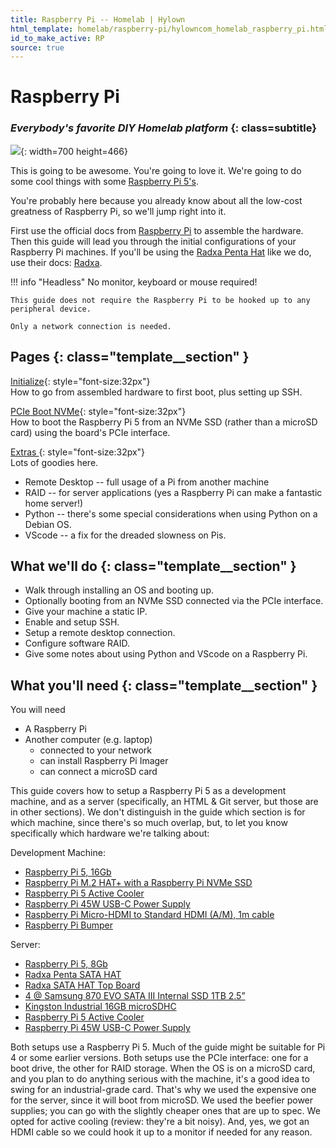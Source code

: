 ```yaml
---
title: Raspberry Pi -- Homelab | Hylown
html_template: homelab/raspberry-pi/hylowncom_homelab_raspberry_pi.html
id_to_make_active: RP
source: true
---
```


# Raspberry Pi

### _Everybody's favorite DIY Homelab platform_ {: class=subtitle}


![]({root}assets/raspberry_pi.png){: width=700 height=466}


This is going to be awesome. You're going to love it.  We're going to do some cool things with some [Raspberry Pi 5's](https://www.raspberrypi.com/products/raspberry-pi-5/).  

You're probably here because you already know about all the low-cost greatness of Raspberry Pi, so we'll jump right into it.  

First use the official docs from [Raspberry Pi](https://www.raspberrypi.com/documentation/) to assemble the hardware. Then this guide will lead you through the initial configurations of your Raspberry Pi machines. If you'll be using the [Radxa Penta Hat](https://radxa.com/products/accessories/penta-sata-hat/) like we do, use their docs: [Radxa](https://docs.radxa.com/en/accessories/penta-sata-hat/penta-for-rpi5).  





!!! info "Headless" 
    No monitor, keyboard or mouse required!

    This guide does not require the Raspberry Pi to be hooked up to any peripheral device.  
    
    Only a network connection is needed.






## Pages  {: class="template__section" }

[Initialize]("raspberry_pi_initialize.html"){: style="font-size:32px"}  
How to go from assembled hardware to first boot, plus setting up SSH.  





[PCIe Boot NVMe]("raspberry_pi_pcie.html"){: style="font-size:32px"}  
How to boot the Raspberry Pi 5 from an NVMe SSD (rather than a microSD card) using the board's PCIe interface.  



[Extras ]("raspberry_pi_extras.html"){: style="font-size:32px"}  
Lots of goodies here.  

* Remote Desktop -- full usage of a Pi from another machine
* RAID -- for server applications (yes a Raspberry Pi can make a fantastic home server!)
* Python -- there's some special considerations when using Python on a Debian OS.
* VScode -- a fix for the dreaded slowness on Pis.









## What we'll do  {: class="template__section" }

* Walk through installing an OS and booting up.  
* Optionally booting from an NVMe SSD connected via the PCIe interface.  
* Give your machine a static IP.  
* Enable and setup SSH.  
* Setup a remote desktop connection.  
* Configure software RAID.  
* Give some notes about using Python and VScode on a Raspberry Pi.  











## What you'll need  {: class="template__section" }

You will need 

* A Raspberry Pi 
* Another computer (e.g. laptop)  
    * connected to your network
    * can install Raspberry Pi Imager 
    * can connect a microSD card

This guide covers how to setup a Raspberry Pi 5 as a development machine, and as a server (specifically, an HTML & Git server, but those are in other sections).  We don't distinguish in the guide which section is for which machine, since there's so much overlap, but, to let you know specifically which hardware we're talking about:

Development Machine: 

* [Raspberry Pi 5, 16Gb](https://www.raspberrypi.com/products/raspberry-pi-5/)
* [Raspberry Pi M.2 HAT+ with a Raspberry Pi NVMe SSD](https://www.raspberrypi.com/products/ssd-kit/)
* [Raspberry Pi 5 Active Cooler](https://www.raspberrypi.com/products/active-cooler/)
* [Raspberry Pi 45W USB-C Power Supply](https://www.raspberrypi.com/products/45w-power-supply/)
* [Raspberry Pi Micro-HDMI to Standard HDMI (A/M), 1m cable](https://www.raspberrypi.com/products/micro-hdmi-to-standard-hdmi-a-cable/)
* [Raspberry Pi Bumper](https://www.raspberrypi.com/products/bumper/)  

Server: 

* [Raspberry Pi 5, 8Gb](https://www.raspberrypi.com/products/raspberry-pi-5/)
* [Radxa Penta SATA HAT](https://radxa.com/products/accessories/penta-sata-hat/)
* [Radxa SATA HAT Top Board](https://radxa.com/products/accessories/penta-sata-top-board/)
* [4 @ Samsung 870 EVO SATA III Internal SSD 1TB 2.5”](https://www.amazon.com/dp/B08QBJ2YMG?ref_=ppx_hzod_title_dt_b_fed_asin_title_0_0&th=1)
* [Kingston Industrial 16GB microSDHC](https://www.amazon.com/dp/B09CYDWS4J?ref_=ppx_hzod_title_dt_b_fed_asin_title_0_0&th=1)
* [Raspberry Pi 5 Active Cooler](https://www.raspberrypi.com/products/active-cooler/)
* [Raspberry Pi 45W USB-C Power Supply](https://www.raspberrypi.com/products/45w-power-supply/)


Both setups use a Raspberry Pi 5. Much of the guide might be suitable for Pi 4 or some earlier versions. Both setups use the PCIe interface: one for a boot drive, the other for RAID storage.  When the OS is on a microSD card, and you plan to do anything serious with the machine, it's a good idea to swing for an industrial-grade card. That's why we used the expensive one for the server, since it will boot from microSD.  We used the beefier power supplies; you can go with the slightly cheaper ones that are up to spec. We opted for active cooling (review: they're a bit noisy). And, yes, we got an HDMI cable so we could hook it up to a monitor if needed for any reason.  